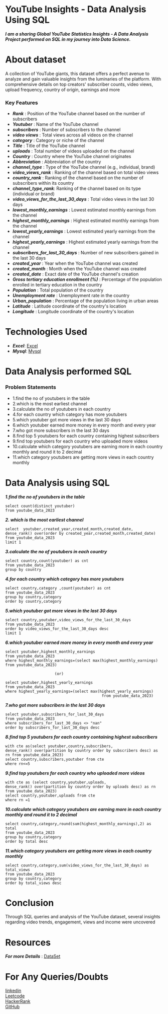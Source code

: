 
#  YouTube Insights - Data Analysis Using SQL
*__I am a sharing Global YouTube Statistics Insights - A Data Analysis Project performed on SQL in my journey into Data Science.__*
                         
 # About dataset
 
  A collection of YouTube giants, this dataset offers a perfect avenue to analyze and gain valuable insights from the luminaries of the platform. With comprehensive details on top creators' subscriber counts, video views, upload frequency, country of origin, earnings and more

### Key Features

* *__Rank__* : Position of the YouTube channel based on the number of subscribers<br>
* *__Youtuber__* : Name of the YouTube channel<br>
* *__subscribers__* : Number of subscribers to the channel<br>
* *__video views__* : Total views across all videos on the channel<br>
* *__category__* : Category or niche of the channel<br>
* *__Title__* : Title of the YouTube channel<br>
* *__uploads__* : Total number of videos uploaded on the channel<br>
* *__Country__* : Country where the YouTube channel originates<br>
* *__Abbreviation__* : Abbreviation of the country<br>
* *__channel_type__* : Type of the YouTube channel (e.g., individual, brand)<br>
* *__video_views_rank__* : Ranking of the channel based on total video views
* *__country_rank__* : Ranking of the channel based on the number of subscribers within its country<br>
* *__channel_type_rank__*: Ranking of the channel based on its type (individual or brand)<br>
* *__video_views_for_the_last_30_days__* : Total video views in the last 30 days<br>
* *__lowest_monthly_earnings__* : Lowest estimated monthly earnings from the channel<br>
* *__highest_monthly_earnings__* : Highest estimated monthly earnings from the channel<br>
* *__lowest_yearly_earnings__* : Lowest estimated yearly earnings from the channel<br>
* *__highest_yearly_earnings__* : Highest estimated yearly earnings from the channel<br>
* *__subscribers_for_last_30_days__* : Number of new subscribers gained in the last 30 days<br>
* *__created_year__* : Year when the YouTube channel was created<br>
* *__created_month__* : Month when the YouTube channel was created<br>
* *__created_date__* : Exact date of the YouTube channel's creation<br>
* *__Gross tertiary education enrollment (%)__* : Percentage of the population enrolled in tertiary education in the country<br>
* *__Population__* : Total population of the country<br>
* *__Unemployment rate__* : Unemployment rate in the country<br>
* *__Urban_population__* : Percentage of the population living in urban areas<br>
* *__Latitude__* : Latitude coordinate of the country's location<br>
* *__Longitude__* : Longitude coordinate of the country's location<br>

# Technologies Used

* *__Excel__*: [Excel](https://www.coursera.org/account/accomplishments/certificate/K7VQVJNJFY6T)
* *__Mysql__*: [Mysql](https://www.coursera.org/account/accomplishments/certificate/X5VJVTQD2SXT)

# Data Analysis performed SQL

### Problem Statements

* 1.find the no of youtubers in the table
* 2.which is the most earliest channel
* 3.calculate the no of youtubers in each country
* 4.for each country which category has more youtubers
* 5.which youtuber got more views in the last 30 days
* 6.which youtuber earned more money in every month and every year
* 7.who got more subscribers in the last 30 days
* 8.find top 5 youtubers for each country containing highest subscribers
* 9.find top youtubers for each country who uploaded more videos
* 10.calculate which category youtubers are earning more in each country monthly and round it to 2 decimal
* 11.which category youtubers are getting more views in each country monthly

# Data Analysis using SQL
*__1.find the no of youtubers in the table__*

```
select count(distinct youtuber)
from youtube_data_2023
```

*__2. which is the most earliest channel__*

```
select  youtuber,created_year,created_month,created_date,
dense_rank() over(order by created_year,created_month,created_date)
from youtube_data_2023
limit 1
```

*__3.calculate the no of youtubers in each country__*

```
select country,count(youtuber) as cnt
from youtube_data_2023
group by country
```

*__4.for each country which category has more youtubers__*

 ```
select country,category ,count(youtuber) as cnt
from youtube_data_2023
group by country,category 
order by country,category
 ```

*__5.which youtuber got more views in the last 30 days__*

```
select country,youtuber,video_views_for_the_last_30_days
from youtube_data_2023
order by video_views_for_the_last_30_days desc
limit 1
```

*__6.which youtuber earned more money in every month and every year__*

```
select youtuber,highest_monthly_earnings
from youtube_data_2023
where highest_monthly_earnings=(select max(highest_monthly_earnings)
from youtube_data_2023)

                      (or)

select youtuber,highest_yearly_earnings
from youtube_data_2023
where highest_yearly_earnings=(select max(highest_yearly_earnings)
                                           from youtube_data_2023)
```

*__7.who got more subscribers in the last 30 days__*

```
select youtuber,subscribers_for_last_30_days
from youtube_data_2023 
where subscribers_for_last_30_days <> "nan"
order by subscribers_for_last_30_days desc
```

*__8.find top 5 youtubers for each country containing highest subscribers__*

```
with cte as(select youtuber,country,subscribers,
dense_rank() over(partition by country order by subscribers desc) as rn from youtube_data_2023)
select country,subscribers,youtuber from cte
where rn<=5
```

*__9.find top youtubers for each country who uploaded more videos__*

```
with cte as (select country,youtuber,uploads,
dense_rank() over(partition by country order by uploads desc) as rn from youtube_data_2023)
select country,youtuber,uploads from cte
where rn =1
```

*__10.calculate which category youtubers are earning more in each country monthly and round it to 2 decimal__*

```
select country,category,round(sum(highest_monthly_earnings),2) as total
from youtube_data_2023
group by country,category
order by total desc
```

*__11.which category youtubers are getting more views in each country monthly__*

```
select country,category,sum(video_views_for_the_last_30_days) as total_views
from youtube_data_2023
group by country,category
order by total_views desc
```

# Conclusion
Through SQL queries and analysis of the YouTube dataset, several insights regarding video trends, engagement, views and income were uncovered

# Resources
*__For more Details__* : [DataSet](https://www.kaggle.com/datasets/nelgiriyewithana/global-youtube-statistics-2023)

# For Any Queries/Doubts 
[linkedin](https://www.linkedin.com/in/punith-yc-2240b6267/) <br> [Leetcode](https://leetcode.com/punithyc8688/) <br>
[HackerRank](https://www.hackerrank.com/profile/punithyc8688)<br> [GitHub](https://github.com/punithyc)

